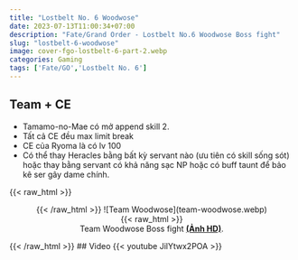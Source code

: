 ```yaml
---
title: "Lostbelt No. 6 Woodwose"
date: 2023-07-13T11:00:34+07:00
description: "Fate/Grand Order - Lostbelt No.6 Woodwose Boss fight"
slug: "lostbelt-6-woodwose"
image: cover-fgo-lostbelt-6-part-2.webp
categories: Gaming
tags: ['Fate/GO','Lostbelt No. 6']
---
```

## Team + CE
- Tamamo-no-Mae có mở append skill 2.
- Tất cả CE đều max limit break
- CE của Ryoma là có lv 100 
- Có thể thay Heracles bằng bất kỳ servant nào (ưu tiên có skill sống sót) hoặc thay bằng servant có khả năng sạc NP hoặc có buff taunt để bảo kê ser gây dame chính.  

{{< raw_html >}}  
<figure align="center">{{< /raw_html >}}
![Team Woodwose](team-woodwose.webp)
{{< raw_html >}}  
<figcaption>Team Woodwose Boss fight <a class="link" href="https://i.imgur.com/HOuxBtO.jpg" target="_blank" rel="noopener"><b>(Ảnh HD)</a></b>.</figcaption>
</figure>{{< /raw_html >}}
## Video
{{< youtube JilYtwx2POA >}}
